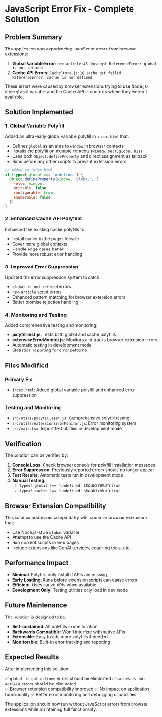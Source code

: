 # JavaScript Error Fix - Complete Solution

## Problem Summary

The application was experiencing JavaScript errors from browser extensions:

1. **Global Variable Error**: `new-article:46 Uncaught ReferenceError: global is not defined`
2. **Cache API Errors**: `CacheStore.js:18 Cache get failed: ReferenceError: caches is not defined`

These errors were caused by browser extensions trying to use Node.js-style `global` variable and the Cache API in contexts where they weren't available.

## Solution Implemented

### 1. Global Variable Polyfill

Added an ultra-early global variable polyfill in `index.html` that:

- Defines `global` as an alias to `window` in browser contexts
- Installs the polyfill on multiple contexts (`window`, `self`, `globalThis`)
- Uses both `Object.defineProperty` and direct assignment as fallback
- Runs before any other scripts to prevent extension errors

```javascript
// Added to index.html
if (typeof global === 'undefined') {
  Object.defineProperty(window, 'global', {
    value: window,
    writable: false,
    configurable: true,
    enumerable: false
  });
}
```

### 2. Enhanced Cache API Polyfills

Enhanced the existing cache polyfills to:

- Install earlier in the page lifecycle
- Cover more global contexts
- Handle edge cases better
- Provide more robust error handling

### 3. Improved Error Suppression

Updated the error suppression system to catch:

- `global is not defined` errors
- `new-article` script errors
- Enhanced pattern matching for browser extension errors
- Better promise rejection handling

### 4. Monitoring and Testing

Added comprehensive testing and monitoring:

- **polyfillTest.js**: Tests both global and cache polyfills
- **extensionErrorMonitor.js**: Monitors and tracks browser extension errors
- Automatic testing in development mode
- Statistical reporting for error patterns

## Files Modified

### Primary Fix

- `index.html`: Added global variable polyfill and enhanced error suppression

### Testing and Monitoring

- `src/utils/polyfillTest.js`: Comprehensive polyfill testing
- `src/utils/extensionErrorMonitor.js`: Error monitoring system
- `src/main.tsx`: Import test utilities in development mode

## Verification

The solution can be verified by:

1. **Console Logs**: Check browser console for polyfill installation messages
2. **Error Suppression**: Previously reported errors should no longer appear
3. **Test Results**: Automatic tests run in development mode
4. **Manual Testing**:
   - `typeof global !== 'undefined'` should return `true`
   - `typeof caches !== 'undefined'` should return `true`

## Browser Extension Compatibility

This solution addresses compatibility with common browser extensions that:

- Use Node.js-style `global` variable
- Attempt to use the Cache API
- Run content scripts in web pages
- Include extensions like GenAI services, coaching tools, etc.

## Performance Impact

- **Minimal**: Polyfills only install if APIs are missing
- **Early Loading**: Runs before extension scripts can cause errors
- **Efficient**: Uses native APIs when available
- **Development Only**: Testing utilities only load in dev mode

## Future Maintenance

The solution is designed to be:

- **Self-contained**: All polyfills in one location
- **Backwards Compatible**: Won't interfere with native APIs
- **Extensible**: Easy to add more polyfills if needed
- **Monitorable**: Built-in error tracking and reporting

## Expected Results

After implementing this solution:

✅ `global is not defined` errors should be eliminated
✅ `caches is not defined` errors should be eliminated  
✅ Browser extension compatibility improved
✅ No impact on application functionality
✅ Better error monitoring and debugging capabilities

The application should now run without JavaScript errors from browser extensions while maintaining full functionality.
